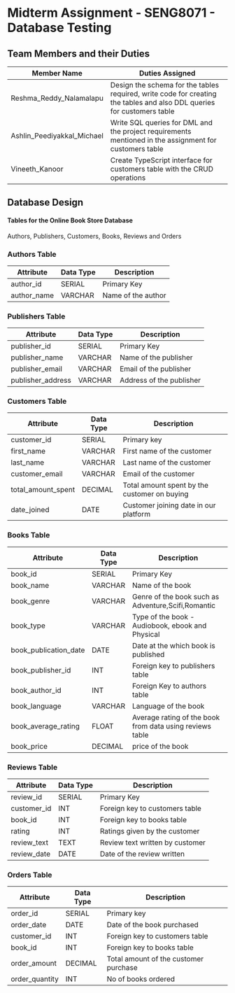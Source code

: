 # Midterm Assignment - SENG8071 - Database Testing

## Team Members and their Duties

|        Member Name           |                                Duties Assigned                                                                         |
| ---------------------------  | ---------------------------------------------------------------------------------------------------------------------- |
| Reshma_Reddy_Nalamalapu      | Design the schema for the tables required, write code for creating the tables and also DDL queries for customers table |
| Ashlin_Peediyakkal_Michael   | Write SQL queries for DML and the project requirements mentioned in the assignment for customers table                 |
| Vineeth_Kanoor               | Create TypeScript interface for customers table with the CRUD operations                                               |

## Database Design

#### Tables for the Online Book Store Database

Authors, Publishers, Customers, Books, Reviews and Orders

### Authors Table
| Attribute       | Data Type    | Description        |
| --------------- | ------------ | ------------------ |
| author_id       | SERIAL       | Primary Key        |
| author_name     | VARCHAR      | Name of the author |

### Publishers Table
| Attribute         | Data Type    | Description              |
| ----------------- | ------------ | ------------------------ |
| publisher_id      | SERIAL       | Primary Key              |
| publisher_name    | VARCHAR      | Name of the publisher    |
| publisher_email   | VARCHAR      | Email of the publisher   |
| publisher_address | VARCHAR      | Address of the publisher |

### Customers Table
| Attribute            | Data Type     | Description                                  |
| ---------------------| ------------- | -------------------------------------------- |
| customer_id          | SERIAL        | Primary key                                  |
| first_name           | VARCHAR       | First name of the customer                   |
| last_name            | VARCHAR       | Last name of the customer                    |
| customer_email       | VARCHAR       | Email of the customer                        |
| total_amount_spent   | DECIMAL       | Total amount spent by the customer on buying |
| date_joined          | DATE          | Customer joining date in our platform        |

### Books Table
| Attribute            | Data Type     | Description                                              |
| ---------------------| ------------- | -------------------------------------------------------- |
| book_id              | SERIAL        | Primary Key                                              |
| book_name            | VARCHAR       | Name of the book                                         |
| book_genre           | VARCHAR       | Genre of the book such as Adventure,Scifi,Romantic       |
| book_type            | VARCHAR       | Type of the book - Audiobook, ebook and Physical         |
| book_publication_date| DATE          | Date at the which book is published                      |
| book_publisher_id    | INT           | Foreign key to publishers table                          |
| book_author_id       | INT           | Foreign Key to authors table                             |
| book_language        | VARCHAR       | Language of the book                                     |
| book_average_rating  | FLOAT         | Average rating of the book from data using reviews table |
| book_price           | DECIMAL       | price of the book                                        |


### Reviews Table
| Attribute       | Data Type    | Description                     |
| --------------- | ------------ | --------------------------------|
| review_id       | SERIAL       | Primary Key                     |
| customer_id     | INT          | Foreign key to customers table  |
| book_id         | INT          | Foreign key to books table      |
| rating          | INT          | Ratings given by the customer   |
| review_text     | TEXT         | Review text written by customer |
| review_date     | DATE         | Date of the review written      |

### Orders Table
| Attribute       | Data Type     | Description                           |
| --------------- | ------------- | ------------------------------------- |
| order_id        | SERIAL        | Primary key                           |
| order_date      | DATE          | Date of the book purchased            |
| customer_id     | INT           | Foreign key to customers table        |
| book_id         | INT           | Foreign key to books table            |
| order_amount    | DECIMAL       | Total amount of the customer purchase |
| order_quantity  | INT           | No of books ordered                   |

